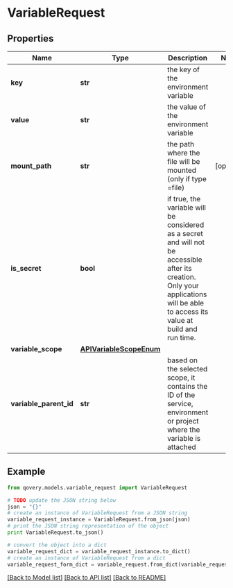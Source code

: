 # VariableRequest


## Properties

Name | Type | Description | Notes
------------ | ------------- | ------------- | -------------
**key** | **str** | the key of the environment variable | 
**value** | **str** | the value of the environment variable | 
**mount_path** | **str** | the path where the file will be mounted (only if type &#x3D;file) | [optional] 
**is_secret** | **bool** | if true, the variable will be considered as a secret and will not be accessible after its creation. Only your applications will be able to access its value at build and run time. | 
**variable_scope** | [**APIVariableScopeEnum**](APIVariableScopeEnum.md) |  | 
**variable_parent_id** | **str** | based on the selected scope, it contains the ID of the service, environment or project where the variable is attached | 

## Example

```python
from qovery.models.variable_request import VariableRequest

# TODO update the JSON string below
json = "{}"
# create an instance of VariableRequest from a JSON string
variable_request_instance = VariableRequest.from_json(json)
# print the JSON string representation of the object
print VariableRequest.to_json()

# convert the object into a dict
variable_request_dict = variable_request_instance.to_dict()
# create an instance of VariableRequest from a dict
variable_request_form_dict = variable_request.from_dict(variable_request_dict)
```
[[Back to Model list]](../README.md#documentation-for-models) [[Back to API list]](../README.md#documentation-for-api-endpoints) [[Back to README]](../README.md)


